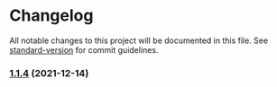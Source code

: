 # Changelog

All notable changes to this project will be documented in this file. See [standard-version](https://github.com/conventional-changelog/standard-version) for commit guidelines.

### [1.1.4](https://github.com/daelmaak/ngx-doe-gallery/compare/v1.1.3...v1.1.4) (2021-12-14)
